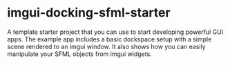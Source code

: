 # imgui-docking-sfml-starter
A template starter project that you can use to start developing powerful GUI apps. The example app includes a basic dockspace setup with a simple scene rendered to an imgui window. It also shows how you can easily manipulate your SFML objects from imgui widgets.


